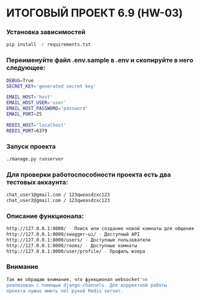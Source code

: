 # ИТОГОВЫЙ ПРОЕКТ 6.9 (HW-03)
### Установка зависимостей
```bash
pip install -r requirements.txt
```

### Переименуйте файл .env.sample в .env и скопируйте в него следующее:

```bash
DEBUG=True
SECRET_KEY='generated secret key'

EMAIL_HOST='host'
EMAIL_HOST_USER='user'
EMAIL_HOST_PASSWORD='password'
EMAIL_PORT=25

REDIS_HOST='localhost'
REDIS_PORT=6379
```

### Запуск проекта

```bash
./manage.py runserver
```

### Для проверки работоспособности проекта есть два тестовых аккаунта:
```bash
chat_user1@gmail.com / 123qweasdzxc123
chat_user2@gmail.com / 123qweasdzxc123
```

### Описание функционала:
```bash
http://127.0.0.1:8000/ - Поиск или создание новой комнаты для общения 
http://127.0.0.1:8000/swagger-ui/ - Доступный API 
http://127.0.0.1:8000/users/ - Доступные пользователи
http://127.0.0.1:8000/rooms/ - Доступные комнаты
http://127.0.0.1:8000/user/profile/ - Профиль юзера
```
### Внимание
```bash
Так же обращаю внимание, что функционал websocket'ов 
реализован с помощью django-channels. Для корректной работы 
проекта нужно иметь поl рукой Redis server. 
```